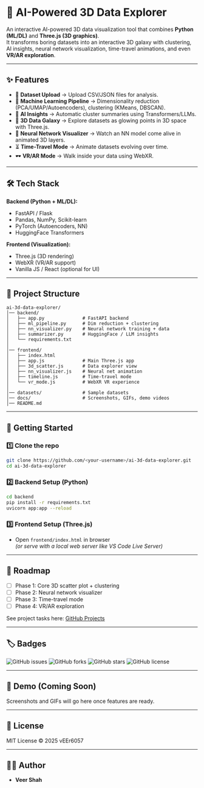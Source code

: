 # 🌌 AI-Powered 3D Data Explorer

An interactive AI-powered 3D data visualization tool that combines **Python (ML/DL)** and **Three.js (3D graphics)**.  
It transforms boring datasets into an interactive 3D galaxy with clustering, AI insights, neural network visualization, time-travel animations, and even **VR/AR exploration**.

---

## ✨ Features
- 📂 **Dataset Upload** → Upload CSV/JSON files for analysis.
- 🤖 **Machine Learning Pipeline** → Dimensionality reduction (PCA/UMAP/Autoencoders), clustering (KMeans, DBSCAN).
- 🧠 **AI Insights** → Automatic cluster summaries using Transformers/LLMs.
- 🌌 **3D Data Galaxy** → Explore datasets as glowing points in 3D space with Three.js.
- 🔮 **Neural Network Visualizer** → Watch an NN model come alive in animated 3D layers.
- ⏳ **Time-Travel Mode** → Animate datasets evolving over time.
- 🕶️ **VR/AR Mode** → Walk inside your data using WebXR.

---

## 🛠 Tech Stack
**Backend (Python + ML/DL):**
- FastAPI / Flask
- Pandas, NumPy, Scikit-learn
- PyTorch (Autoencoders, NN)
- HuggingFace Transformers

**Frontend (Visualization):**
- Three.js (3D rendering)
- WebXR (VR/AR support)
- Vanilla JS / React (optional for UI)

---

## 📂 Project Structure
```
ai-3d-data-explorer/
│── backend/
│   ├── app.py              # FastAPI backend
│   ├── ml_pipeline.py      # Dim reduction + clustering
│   ├── nn_visualizer.py    # Neural network training + data
│   ├── summarizer.py       # HuggingFace / LLM insights
│   └── requirements.txt
│
│── frontend/
│   ├── index.html
│   ├── app.js              # Main Three.js app
│   ├── 3d_scatter.js       # Data explorer view
│   ├── nn_visualizer.js    # Neural net animation
│   ├── timeline.js         # Time-travel mode
│   └── vr_mode.js          # WebXR VR experience
│
│── datasets/               # Sample datasets
│── docs/                   # Screenshots, GIFs, demo videos
│── README.md
```

---

## 🚀 Getting Started

### 1️⃣ Clone the repo
```bash
git clone https://github.com/<your-username>/ai-3d-data-explorer.git
cd ai-3d-data-explorer
```

### 2️⃣ Backend Setup (Python)
```bash
cd backend
pip install -r requirements.txt
uvicorn app:app --reload
```

### 3️⃣ Frontend Setup (Three.js)
- Open `frontend/index.html` in browser  
*(or serve with a local web server like VS Code Live Server)*

---

## 📌 Roadmap
- [ ] Phase 1: Core 3D scatter plot + clustering  
- [ ] Phase 2: Neural network visualizer  
- [ ] Phase 3: Time-travel mode  
- [ ] Phase 4: VR/AR exploration  

See project tasks here: [GitHub Projects](../../projects)

---

## 🏷️ Badges
![GitHub issues](https://img.shields.io/github/issues/vEEr6057/ai-3d-data-explorer)
![GitHub forks](https://img.shields.io/github/forks/vEEr6057/ai-3d-data-explorer)
![GitHub stars](https://img.shields.io/github/stars/vEEr6057/ai-3d-data-explorer)
![GitHub license](https://img.shields.io/github/license/vEEr6057/ai-3d-data-explorer)

---

## 📸 Demo (Coming Soon)
Screenshots and GIFs will go here once features are ready.

---

## 📜 License
MIT License © 2025 vEEr6057  

---

## 👨‍💻 Author
- **Veer Shah**   
